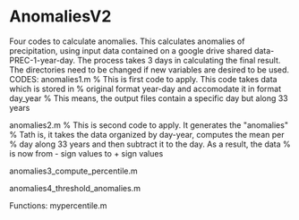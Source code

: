 # AnomaliesV2
Four codes to calculate anomalies. This calculates anomalies of precipitation, using input data contained on a google drive shared  data-PREC-1-year-day. The process takes 3 days in calculating the final result. The directories need to be changed if new variables are desired to be used. 
CODES:
anomalies1.m 
% This is first code to apply. This code takes data which is stored in
% original format year-day and accomodate it in format day_year
% This means, the output files contain a specific day but along 33 years


anomalies2.m 
% This is second code to apply. It generates the "anomalies"
% Tath is, it takes the data organized by day-year, computes the mean per
% day along 33 years and then subtract it to the day. As a result, the data
% is now from - sign values to + sign values



anomalies3_compute_percentile.m 



anomalies4_threshold_anomalies.m 

Functions:
mypercentile.m
